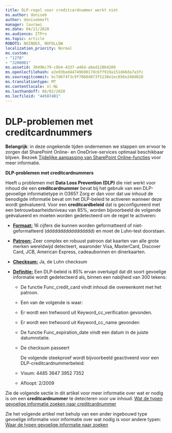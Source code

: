 ```yaml
---
title: DLP-regel voor creditcardnummer werkt niet
ms.author: deniseb
author: denisebmsft
manager: laurawi
ms.date: 04/21/2020
ms.audience: ITPro
ms.topic: article
ROBOTS: NOINDEX, NOFOLLOW
localization_priority: Normal
ms.custom:
- "1270"
- "3200001"
ms.assetid: 30496c79-c8b4-4337-a46d-abed12864209
ms.openlocfilehash: e2e93bed44749b9017dc6ff919a151d46da7a3fc
ms.sourcegitcommit: bc7d6f4f3c9f7060d073f5130e1ec856e248d020
ms.translationtype: MT
ms.contentlocale: nl-NL
ms.lasthandoff: 06/02/2020
ms.locfileid: "44507401"
---
```

# <a name="dlp-issues-with-credit-card-numbers"></a>DLP-problemen met creditcardnummers

**Belangrijk**: in deze ongekende tijden ondernemen we stappen om ervoor te zorgen dat SharePoint Online- en OneDrive-services optimaal beschikbaar blijven. Bezoek [Tijdelijke aanpassing van SharePoint Online-functies](https://aka.ms/ODSPAdjustments) voor meer informatie.

**DLP-problemen met creditcardnummers**

Heeft u problemen met **Data Loss Prevention (DLP)** die niet werkt voor inhoud die een **creditcardnummer** bevat bij het gebruik van een DLP-gevoelige informatietype in O365? Zorg er dan voor dat uw inhoud de benodigde informatie bevat om het DLP-beleid te activeren wanneer deze wordt geëvalueerd. Voor een **creditcardbeleid** dat is geconfigureerd met een betrouwbaarheidsniveau van 85%, worden bijvoorbeeld de volgende geëvalueerd en moeten worden gedetecteerd om de regel te activeren:
  
- **[Formaat:](https://docs.microsoft.com/microsoft-365/compliance/sensitive-information-type-entity-definitions#format-19)** 16 cijfers die kunnen worden geformatteerd of niet-geformatteerd (ddddddddddddddddd) en moet de Luhn-test doorstaan.

- **[Patroon:](https://docs.microsoft.com/microsoft-365/compliance/sensitive-information-type-entity-definitions#pattern-19)** Zeer complex en robuust patroon dat kaarten van alle grote merken wereldwijd detecteert, waaronder Visa, MasterCard, Discover Card, JCB, American Express, cadeaubonnen en dinerkaarten.

- **[Checksum:](https://docs.microsoft.com/microsoft-365/compliance/sensitive-information-type-entity-definitions#checksum-19)** Ja, de Luhn checksum

- **[Definitie:](https://docs.microsoft.com/microsoft-365/compliance/sensitive-information-type-entity-definitions#definition-19)** Een DLP-beleid is 85% ervan overtuigd dat dit soort gevoelige informatie wordt gedetecteerd als, binnen een nabijheid van 300 tekens:

  - De functie Func_credit_card vindt inhoud die overeenkomt met het patroon.

  - Een van de volgende is waar:

  - Er wordt een trefwoord uit Keyword_cc_verification gevonden.

  - Er wordt een trefwoord uit Keyword_cc_name gevonden

  - De functie Func_expiration_date vindt een datum in de juiste datumnotatie.

  - De checksum passeert

    De volgende steekproef wordt bijvoorbeeld geactiveerd voor een DLP-creditcardnummerbeleid:

  - Visum: 4485 3647 3952 7352
  
  - Afloopt: 2/2009

Zie de volgende sectie in dit artikel voor meer informatie over wat er nodig is om een **creditcardnummer** te detecteren voor uw inhoud: [Wat de typen gevoelige informatie zoeken naar creditcardnummer](https://docs.microsoft.com/microsoft-365/compliance/sensitive-information-type-entity-definitions#credit-card-number)
  
Zie het volgende artikel met behulp van een ander ingebouwd type gevoelige informatie voor informatie over wat nodig is voor andere typen: [Waar de typen gevoelige informatie naar zoeken](https://docs.microsoft.com/microsoft-365/compliance/sensitive-information-type-entity-definitions)
  